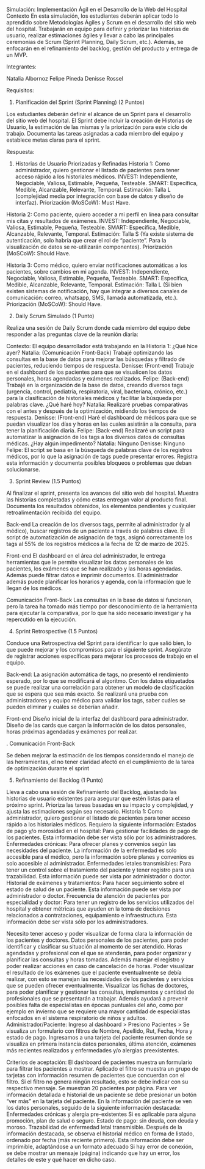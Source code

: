 Simulación: Implementación Ágil en el Desarrollo de la Web del Hospital
Contexto
En esta simulación, los estudiantes deberán aplicar todo lo aprendido sobre Metodologías Ágiles y Scrum en el desarrollo del sitio web del hospital. Trabajarán en equipo para definir y priorizar las historias de usuario, realizar estimaciones ágiles y llevar a cabo las principales ceremonias de Scrum (Sprint Planning, Daily Scrum, etc.). Además, se enfocarán en el refinamiento del backlog, gestión del producto y entrega de un MVP.






Integrantes:


Natalia Albornoz
Felipe Pineda
Denisse Rossel







Requisitos:


1. Planificación del Sprint (Sprint Planning) (2 Puntos)


Los estudiantes deberán definir el alcance de un Sprint para el desarrollo del sitio web del hospital.
El Sprint debe incluir la creación de Historias de Usuario, la estimación de las mismas y la priorización para este ciclo de trabajo.
Documenta las tareas asignadas a cada miembro del equipo y establece metas claras para el sprint.


Respuesta:
1. Historias de Usuario Priorizadas y Refinadas
Historia 1:
Como administrador, quiero gestionar el listado de pacientes para tener acceso rápido a los historiales médicos.
INVEST: Independiente, Negociable, Valiosa, Estimable, Pequeña, Testeable.
SMART: Específica, Medible, Alcanzable, Relevante, Temporal.
Estimación: Talla L (complejidad media por integración con base de datos y diseño de interfaz).
Priorización (MoSCoW): Must Have.

Historia 2:
Como paciente, quiero acceder a mi perfil en línea para consultar mis citas y resultados de exámenes.
INVEST: Independiente, Negociable, Valiosa, Estimable, Pequeña, Testeable.
SMART: Específica, Medible, Alcanzable, Relevante, Temporal.
Estimación: Talla S (Ya existe sistema de autenticación, solo habría que crear el rol de “paciente”. Para la visualización de datos se re-utilizarán componentes).
Priorización (MoSCoW): Should Have.

Historia 3:
Como médico, quiero enviar notificaciones automáticas a los pacientes, sobre cambios en mi agenda.
INVEST: Independiente, Negociable, Valiosa, Estimable, Pequeña, Testeable.
SMART: Específica, Medible, Alcanzable, Relevante, Temporal.
Estimación: Talla L (Si bien existen sistemas de notificación, hay que integrar a diversos canales de comunicación: correo, whatsapp, SMS, llamada automatizada, etc.).
Priorización (MoSCoW): Should Have.









2. Daily Scrum Simulado (1 Punto)

Realiza una sesión de Daily Scrum donde cada miembro del equipo debe responder a las preguntas clave de la reunión diaria:


Contexto: El equipo desarrollador está trabajando en la Historia 1:
¿Qué hice ayer?
Natalia: (Comunicación Front-Back) Trabajé optimizando las consultas en la base de datos para mejorar las búsquedas y filtrado de pacientes, reduciendo tiempos de respuesta.
Denisse: (Front-end) Trabaje en el dashboard de los pacientes para que se visualicen los datos personales, horas agendadas y exámenes realizados.
Felipe: (Back-end) Trabajé en la organización de la base de datos, creando diversos tags (urgencia, control, pediatría, respiratoria, viral, bacteriana, crónico, etc.) para la clasificación de historiales médicos y facilitar la búsqueda por palabras clave.
¿Qué haré hoy?
Natalia: Realizaré pruebas comparativas con el antes y después de la optimización, midiendo los tiempos de respuesta.
Denisse: (Front-end) Haré el dashboard de médicos para que se puedan visualizar los días y horas en las cuales asistirán a la consulta, para tener la planificación diaria.
Felipe: (Back-end) Realizaré un script para automatizar la asignación de los tags a los diversos datos de consultas médicas.
¿Hay algún impedimento?
Natalia: Ninguno
Denisse: Ninguno
Felipe: El script se basa en la búsqueda de palabras clave de los registros médicos, por lo que la asignación de tags puede presentar errores.
Registra esta información y documenta posibles bloqueos o problemas que deban solucionarse.




















3. Sprint Review (1.5 Puntos)

Al finalizar el sprint, presenta los avances del sitio web del hospital.
Muestra las historias completadas y cómo estas entregan valor al producto final.
Documenta los resultados obtenidos, los elementos pendientes y cualquier retroalimentación recibida del equipo.


Back-end
La creación de los diversos tags, permite al administrador (y al médico), buscar registros de un paciente a través de palabras clave.
El script de automatización de asignación de tags, asignó correctamente los tags al 55% de los registros médicos a la fecha de 12 de marzo de 2025.


Front-end
El dashboard en el área del administrador, le entrega herramientas que le permite visualizar los datos personales de los pacientes, los exámenes que se han realizado y las horas agendadas. Además puede filtrar datos e imprimir documentos.
El administrador además puede planificar los horarios y agenda, con la información que le llegan de los médicos.


Comunicación Front-Back
Las consultas en la base de datos si funcionan, pero la tarea ha tomado más tiempo por desconocimiento de la herramienta para ejecutar la comparativa, por lo que ha sido necesario investigar y ha repercutido en la ejecución.




























4. Sprint Retrospective (1.5 Puntos)

Conduce una Retrospectiva del Sprint para identificar lo que salió bien, lo que puede mejorar y los compromisos para el siguiente sprint.
Asegúrate de registrar acciones específicas para mejorar los procesos de trabajo en el equipo.





Back-end:
La asignación automática de tags, no presentó el rendimiento esperado, por lo que se modificará el algoritmo. Con los datos etiquetados se puede realizar una correlación para obtener un modelo de clasificación que se espera que sea más exacto.
Se realizará una prueba con administradores y equipo médico para validar los tags, saber cuáles se pueden eliminar y cuáles se deberían añadir.


Front-end
Diseño inicial de la interfaz del dashboard para administrador.
Diseño de las cards que cargan la información de los datos personales, horas próximas agendadas y exámenes por realizar.


.
Comunicación Front-Back


Se deben mejorar la estimación de los tiempos considerando el manejo de las herramientas, el no tener claridad afectó en el cumplimiento de la tarea de optimización durante el sprint










5. Refinamiento del Backlog (1 Punto)

Lleva a cabo una sesión de Refinamiento del Backlog, ajustando las historias de usuario existentes para asegurar que estén listas para el próximo sprint.
Prioriza las tareas basadas en su impacto y complejidad, y ajusta las estimaciones según sea necesario.
Historia 1:
Como administrador, quiero gestionar el listado de pacientes para tener acceso rápido a los historiales médicos.
Requiero la siguiente información:
Estados de pago y/o morosidad en el hospital: Para gestionar facilidades de pago de los pacientes. Esta información debe ser vista sólo por los administradores.
Enfermedades crónicas: Para ofrecer planes y convenios según las necesidades del paciente. La información de la enfermedad es solo accesible para el médico, pero la información sobre planes y convenios es solo accesible al administrador.
Enfermedades letales transmisibles: Para tener un control sobre el tratamiento del paciente y tener registro para una trazabilidad. Esta información puede ser vista por administrador o doctor.
Historial de exámenes y tratamientos: Para hacer seguimiento sobre el estado de salud de un paciente. Esta información puede ser vista por administrador o doctor.
Frecuencia de atención de pacientes por especialidad y doctor: Para tener un registro de los servicios utilizados del hospital y obtener métricas que ayuden en la toma de decisiones relacionados a contrataciones, equipamiento e infraestructura. Esta información debe ser vista sólo por los administradores.
	 






Necesito tener acceso y poder visualizar de forma clara la información de los pacientes y doctores. 
Datos personales de los pacientes, para poder identificar y clasificar su situación al momento de ser atendido.
Horas agendadas y profesional con el que se atenderán, para poder organizar y planificar las consultas y horas tomadas. Además manejar el registro y poder realizar acciones en caso de cancelación de horas.
Poder visualizar el resultado de los exámenes que el paciente eventualmente se debía realizar, con esto se manejan las necesidades de los pacientes y servicios que se pueden ofrecer eventualmente.
Visualizar las fichas de doctores, para poder planificar y gestionar las consultas, implementos y cantidad de profesionales que se presentarán a trabajar. Además ayudará a prevenir posibles falta de especialistas en épocas puntuales del año, como por ejemplo en invierno que se requiere una mayor cantidad de especialistas enfocados en el sistema respiratorio de niños y adultos.
Administrador/Paciente: Ingreso al dashboard > Presiono Pacientes > Se visualiza un formulario con filtros de Nombre, Apellido, Rut, Fecha, Hora y estado de pago. Ingresamos a una tarjeta del paciente resumen donde se visualiza en primera instancia datos personales, última atención, exámenes más recientes realizados y enfermedades y/o alergias preexistentes.

Criterios de aceptación:
El dashboard de pacientes muestra un formulario para filtrar los pacientes a mostrar.
Aplicado el filtro se muestra un grupo de tarjetas con información resumen de pacientes que concuerdan con el filtro.
Si el filtro no genera ningún resultado, esto se debe indicar con su respectivo mensaje.
Se muestran 20 pacientes por página.
Para ver información detallada e historial de un paciente se debe presionar un botón “ver más” en la tarjeta del paciente.
En la información del paciente se ven los datos personales, seguido de la siguiente información destacada:
Enfermedades crónicas y alergia pre-existentes
Si es aplicable para alguna promoción, plan de salud o seguro.
Estado de pago: sin deuda, con deuda y moroso.
Trazabilidad de enfermedad letal transmisible.
Después de la información destacada, se observa el historial médico en forma de listado, ordenado por fecha (más reciente primero).
Esta información debe ser imprimible, adaptándose a un formato adecuado
Si hay error de conexión, se debe mostrar un mensaje (página) indicando que hay un error, los detalles de este y qué hacer en dicho caso.

